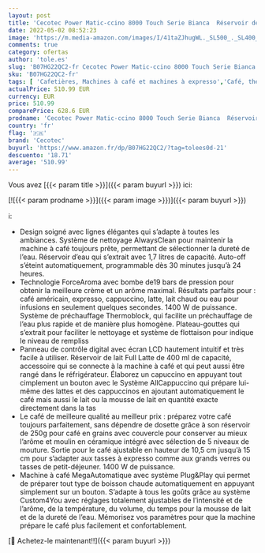 ```yaml
---
layout: post
title: 'Cecotec Power Matic-ccino 8000 Touch Serie Bianca  Réservoir de Lait  Écran Digital  Café Personnalisable  Technologie Forcearoma  19 Bars de pression  1500 W  Réservoir d’eau 1 7 L'
date: 2022-05-02 08:52:23
image: 'https://m.media-amazon.com/images/I/41taZJhugWL._SL500_._SL400_.jpg'
comments: true
category: ofertas
author: 'tole.es'
slug: 'B07HG22QC2-fr Cecotec Power Matic-ccino 8000 Touch Serie Bianca...'
sku: 'B07HG22QC2-fr'
tags: [ 'Cafetières, Machines à café et machines à expresso','Café, thé et expresso','Cuisine et Maison','Machines à café automatiques','cecotec','🇫🇷', ]
actualPrice: 510.99 EUR
currency: EUR
price: 510.99
comparePrice: 628.6 EUR
prodname: 'Cecotec Power Matic-ccino 8000 Touch Serie Bianca  Réservoir de Lait  Écran Digital  Café Personnalisable  Technologie Forcearoma  19 Bars de pression  1500 W  Réservoir d’eau 1 7 L'
country: 'fr'
flag: '🇫🇷'
brand: 'Cecotec'
buyurl: 'https://www.amazon.fr/dp/B07HG22QC2/?tag=tolees0d-21'
descuento: '18.71'
average: '510.99'
---
```


Vous avez [{{< param title >}}]({{< param buyurl >}}) ici:

[![{{< param prodname >}}]({{< param image >}})]({{< param buyurl >}})

ℹ️:

- Design soigné avec lignes élégantes qui s’adapte à toutes les ambiances. Système de nettoyage AlwaysClean pour maintenir la machine à café toujours prête, permettant de sélectionner la dureté de l’eau. Réservoir d’eau qui s’extrait avec 1,7 litres de capacité. Auto-off s’éteint automatiquement, programmable dès 30 minutes jusqu’à 24 heures.
- Technologie ForceAroma avec bombe de19 bars de pression pour obtenir la meilleure crème et un arôme maximal. Résultats parfaits pour : café américain, expresso, cappuccino, latte, lait chaud ou eau pour infusions en seulement quelques secondes. 1400 W de puissance. Système de préchauffage Thermoblock, qui facilite un préchauffage de l’eau plus rapide et de manière plus homogène. Plateau-gouttes qui s’extrait pour faciliter le nettoyage et système de flottaison pour indique le niveau de rempliss
- Panneau de contrôle digital avec écran LCD hautement intuitif et très facile à utiliser. Réservoir de lait Full Latte de 400 ml de capacité, accessoire qui se connecte à la machine à café et qui peut aussi être rangé dans le réfrigérateur. Élaborez un capuccino en appuyant tout cimplement un bouton avec le Système AllCappuccino qui prépare lui-même des lattes et des cappuccinos en ajoutant automatiquement le café mais aussi le lait ou la mousse de lait en quantité exacte directement dans la tas
- Le café de meilleure qualité au meilleur prix : préparez votre café toujours parfaitement, sans dépendre de dosette grâce à son réservoir de 250g pour café en grains avec couvercle pour conserver au mieux l’arôme et moulin en céramique intégré avec sélection de 5 niveaux de mouture. Sortie pour le café ajustable en hauteur de 10,5 cm jusqu’à 15 cm pour s’adapter aux tasses à expresso comme aux grands verres ou tasses de petit-déjeuner. 1400 W de puissance.
- Machine à café MegaAutomatique avec système Plug&Play qui permet de préparer tout type de boisson chaude automatiquement en appuyant simplement sur un bouton. S’adapte à tous les goûts grâce au système Custom4You avec réglages totalement ajustables de l’intensité et de l’arôme, de la température, du volume, du temps pour la mousse de lait et de la dureté de l’eau. Mémorisez vos paramètres pour que la machine prépare le café plus facilement et confortablement.

[🛒 Achetez-le maintenant!!]({{< param buyurl >}})
